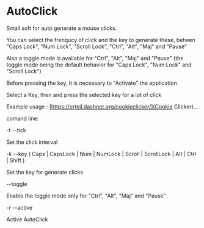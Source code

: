 # AutoClick

Small soft for auto generate a mouse clicks.

You can select the frenqucy of click and the key to generate these, betwen  "Caps Lock", "Num Lock", "Scroll Lock", "Ctrl", "Alt", "Maj" and "Pause"

Also a toggle mode is available for "Ctrl", "Alt", "Maj" and "Pause" (the toggle mode being the default behavior for "Caps Lock", "Num Lock" and "Scroll Lock")

Before pressing the key, it is necessary to "Activate" the application

Select a Key, then  and press the selected key for a lot of click

Example usage : [https://orteil.dashnet.org/cookieclicker/](Cookie Clicker)...

comand line:

-t --tick <number>
    
Set the click interval

-k --key ( Caps | CapsLock | Num | NumLock | Scroll | ScrollLock | Alt | Ctrl | Shift )

Set the key for generate clicks

 --toggle

Enable the toggle mode only for "Ctrl", "Alt", "Maj" and "Pause"

-r --active

Active AutoClick